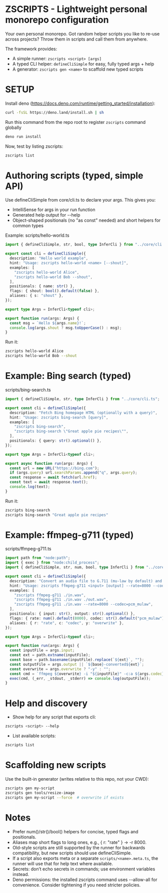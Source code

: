 # ZSCRIPTS - Lightweight personal monorepo configuration

Your own personal monorepo. Got random helper scripts you like to re-use across projects? Throw them in scripts and call them from anywhere.

The framework provides:
- A simple runner: `zscripts <script> [args]`
- A typed CLI helper: `defineCliSimple` for easy, fully typed args + help
- A generator: `zscripts gen <name>` to scaffold new typed scripts

# SETUP

Install deno (https://docs.deno.com/runtime/getting_started/installation):
```bash
curl -fsSL https://deno.land/install.sh | sh
```

Run this command from the repo root to register `zscripts` command globally
```bash
deno run install
```

Now, test by listing zscripts:
```bash
zscripts list
```

# Authoring scripts (typed, simple API)

Use defineCliSimple from core/cli.ts to declare your args. This gives you:
- IntelliSense for args in your run function
- Generated help output for --help
- Object-shaped positionals (no "as const" needed) and short helpers for common types

Example: scripts/hello-world.ts

```ts
import { defineCliSimple, str, bool, type InferCli } from "../core/cli.ts";

export const cli = defineCliSimple({
  description: "Hello world example",
  hint: "Usage: zscripts hello-world <name> [--shout]",
  examples: [
    "zscripts hello-world Alice",
    "zscripts hello-world Bob --shout",
  ],
  positionals: { name: str() },
  flags: { shout: bool().default(false) },
  aliases: { s: "shout" },
});

export type Args = InferCli<typeof cli>;

export function run(args: Args) {
  const msg = `Hello ${args.name}!`;
  console.log(args.shout ? msg.toUpperCase() : msg);
}
```

Run it:
```bash
zscripts hello-world Alice
zscripts hello-world Bob --shout
```

# Example: Bing search (typed)

scripts/bing-search.ts
```ts
import { defineCliSimple, str, type InferCli } from "../core/cli.ts";

export const cli = defineCliSimple({
  description: "Fetch Bing homepage HTML (optionally with a query)",
  hint: "Usage: zscripts bing-search [query]",
  examples: [
    "zscripts bing-search",
    "zscripts bing-search \"Great apple pie recipes\"",
  ],
  positionals: { query: str().optional() },
});

export type Args = InferCli<typeof cli>;

export async function run(args: Args) {
  const url = new URL("https://bing.com");
  if (args.query) url.searchParams.append("q", args.query);
  const response = await fetch(url.href);
  const text = await response.text();
  console.log(text);
}
```

Run it:
```bash
zscripts bing-search
zscripts bing-search "Great apple pie recipes"
```

# Example: ffmpeg-g711 (typed)

scripts/ffmpeg-g711.ts
```ts
import path from "node:path";
import { exec } from "node:child_process";
import { defineCliSimple, str, num, bool, type InferCli } from "../core/cli.ts";

export const cli = defineCliSimple({
  description: "Convert an audio file to G.711 (mu-law by default) and print the output path.",
  hint: "Usage: zscripts ffmpeg-g711 <input> [output] --rate=8000 --codec=pcm_mulaw",
  examples: [
    "zscripts ffmpeg-g711 ./in.wav",
    "zscripts ffmpeg-g711 ./in.wav ./out.wav",
    "zscripts ffmpeg-g711 ./in.wav --rate=8000 --codec=pcm_mulaw",
  ],
  positionals: { input: str(), output: str().optional() },
  flags: { rate: num().default(8000), codec: str().default("pcm_mulaw"), overwrite: bool().default(true) },
  aliases: { r: "rate", c: "codec", y: "overwrite" },
});

export type Args = InferCli<typeof cli>;

export function run(args: Args) {
  const inputFile = args.input;
  const ext = path.extname(inputFile);
  const base = path.basename(inputFile).replace(`${ext}`, "");
  const outputFile = args.output || `${base}-converted${ext}`;
  const overwrite = args.overwrite ? "-y" : "";
  const cmd = `ffmpeg ${overwrite} -i "${inputFile}" -c:a ${args.codec} -ar ${args.rate} "${outputFile}"`;
  exec(cmd, (_err, _stdout, _stderr) => console.log(outputFile));
}
```

# Help and discovery

- Show help for any script that exports cli:
```bash
zscripts <script> --help
```
- List available scripts:
```bash
zscripts list
```

# Scaffolding new scripts

Use the built-in generator (writes relative to this repo, not your CWD):
```bash
zscripts gen my-script
zscripts gen tools/resize-image
zscripts gen my-script --force  # overwrite if exists
```

# Notes
- Prefer num()/str()/bool() helpers for concise, typed flags and positionals.
- Aliases map short flags to long ones, e.g., { r: "rate" } -> -r 8000.
- Old-style scripts are still supported by the runner for backwards compatibility, but new scripts should use defineCliSimple.
- If a script also exports meta or a separate `scripts/<name>.meta.ts`, the runner will use that for help text where available.
- Secrets: don’t echo secrets in commands; use environment variables instead.
- Deno permissions: the installed zscripts command uses --allow-all for convenience. Consider tightening if you need stricter policies.
